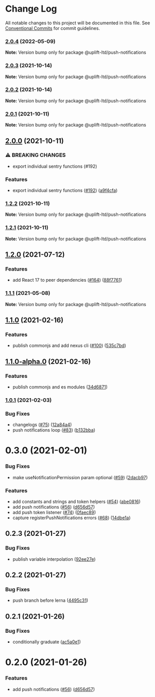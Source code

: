 # Change Log

All notable changes to this project will be documented in this file.
See [Conventional Commits](https://conventionalcommits.org) for commit guidelines.

### [2.0.4](https://github.com/uplift-ltd/nexus/compare/@uplift-ltd/push-notifications@2.0.3...@uplift-ltd/push-notifications@2.0.4) (2022-05-09)

**Note:** Version bump only for package @uplift-ltd/push-notifications





### [2.0.3](https://github.com/uplift-ltd/nexus/compare/@uplift-ltd/push-notifications@2.0.2...@uplift-ltd/push-notifications@2.0.3) (2021-10-14)

**Note:** Version bump only for package @uplift-ltd/push-notifications





### [2.0.2](https://github.com/uplift-ltd/nexus/compare/@uplift-ltd/push-notifications@2.0.1...@uplift-ltd/push-notifications@2.0.2) (2021-10-14)

**Note:** Version bump only for package @uplift-ltd/push-notifications





### [2.0.1](https://github.com/uplift-ltd/nexus/compare/@uplift-ltd/push-notifications@2.0.0...@uplift-ltd/push-notifications@2.0.1) (2021-10-11)

**Note:** Version bump only for package @uplift-ltd/push-notifications





## [2.0.0](https://github.com/uplift-ltd/nexus/compare/@uplift-ltd/push-notifications@1.2.2...@uplift-ltd/push-notifications@2.0.0) (2021-10-11)


### ⚠ BREAKING CHANGES

* export individual sentry functions (#192)

### Features

* export individual sentry functions ([#192](https://github.com/uplift-ltd/nexus/issues/192)) ([a9f4cfa](https://github.com/uplift-ltd/nexus/commit/a9f4cfa4fae57257d4cf4761d8c6bc857182f38a))



### [1.2.2](https://github.com/uplift-ltd/nexus/compare/@uplift-ltd/push-notifications@1.2.1...@uplift-ltd/push-notifications@1.2.2) (2021-10-11)

**Note:** Version bump only for package @uplift-ltd/push-notifications





### [1.2.1](https://github.com/uplift-ltd/nexus/compare/@uplift-ltd/push-notifications@1.2.0...@uplift-ltd/push-notifications@1.2.1) (2021-10-11)

**Note:** Version bump only for package @uplift-ltd/push-notifications





## [1.2.0](https://github.com/uplift-ltd/nexus/compare/@uplift-ltd/push-notifications@1.1.1...@uplift-ltd/push-notifications@1.2.0) (2021-07-12)


### Features

* add React 17 to peer dependencies ([#164](https://github.com/uplift-ltd/nexus/issues/164)) ([88f7761](https://github.com/uplift-ltd/nexus/commit/88f77615dfab14127dfdf76f665ee73c3195bcb4))



### [1.1.1](https://github.com/uplift-ltd/nexus/compare/@uplift-ltd/push-notifications@1.1.0...@uplift-ltd/push-notifications@1.1.1) (2021-05-08)

**Note:** Version bump only for package @uplift-ltd/push-notifications





## [1.1.0](https://github.com/uplift-ltd/nexus/compare/@uplift-ltd/push-notifications@1.0.1...@uplift-ltd/push-notifications@1.1.0) (2021-02-16)


### Features

* publish commonjs and add nexus cli ([#100](https://github.com/uplift-ltd/nexus/issues/100)) ([535c7bd](https://github.com/uplift-ltd/nexus/commit/535c7bd0ad8224b9dde814f18f9d5082366061e1))



## [1.1.0-alpha.0](https://github.com/uplift-ltd/nexus/compare/@uplift-ltd/push-notifications@1.0.1...@uplift-ltd/push-notifications@1.1.0-alpha.0) (2021-02-16)


### Features

* publish commonjs and es modules ([34d6871](https://github.com/uplift-ltd/nexus/commit/34d6871f720efebf2d48773ae1e17c8dc6fd652d))



### [1.0.1](https://github.com/uplift-ltd/nexus/compare/@uplift-ltd/push-notifications@0.3.0...@uplift-ltd/push-notifications@1.0.1) (2021-02-03)


### Bug Fixes

* changelogs ([#75](https://github.com/uplift-ltd/nexus/issues/75)) ([12a84a4](https://github.com/uplift-ltd/nexus/commit/12a84a443f74257efe930d0dcf96b61635643dcd))
* push notifications loop ([#83](https://github.com/uplift-ltd/nexus/issues/83)) ([b132bba](https://github.com/uplift-ltd/nexus/commit/b132bba43aecc72f62c09dace235d166dc61c000))



# 0.3.0 (2021-02-01)


### Bug Fixes

* make useNotificationPermission param optional
  ([#59](https://github.com/uplift-ltd/nexus/issues/59))
  ([2dacb97](https://github.com/uplift-ltd/nexus/commit/2dacb9799d3e3a63ce9dc0221e8109ef3d0cb5a9))


### Features

* add constants and strings and token helpers ([#54](https://github.com/uplift-ltd/nexus/issues/54))
  ([abe0816](https://github.com/uplift-ltd/nexus/commit/abe08162dec2552c083680fde4ce80bf9d4b6675))
* add push notifications ([#56](https://github.com/uplift-ltd/nexus/issues/56))
  ([d656d57](https://github.com/uplift-ltd/nexus/commit/d656d57fa545c77c9c28aab77e57ea43a2bacc60))
* add push token listener ([#74](https://github.com/uplift-ltd/nexus/issues/74))
  ([0faec89](https://github.com/uplift-ltd/nexus/commit/0faec8941e6aa4171c95284ba9590faf0a0a9aaa))
* capture registerPushNotifications errors ([#68](https://github.com/uplift-ltd/nexus/issues/68))
  ([14dbe1a](https://github.com/uplift-ltd/nexus/commit/14dbe1a8de0c6b809fb39c783f4a8462578b0033))





## 0.2.3 (2021-01-27)


### Bug Fixes

* publish variable interpolation
  ([92ee27e](https://github.com/uplift-ltd/nexus/commit/92ee27e2b1a473d14e95120fd9835f90e2b4b0d0))





## 0.2.2 (2021-01-27)


### Bug Fixes

* push branch before lerna
  ([4495c31](https://github.com/uplift-ltd/nexus/commit/4495c311019edad65242fddfcbec3763a86f528c))





## 0.2.1 (2021-01-26)


### Bug Fixes

* conditionally graduate
  ([ac5a0e1](https://github.com/uplift-ltd/nexus/commit/ac5a0e1fc880399a0b498e7eac042f1572fee991))





# 0.2.0 (2021-01-26)


### Features

* add push notifications ([#56](https://github.com/uplift-ltd/nexus/issues/56))
  ([d656d57](https://github.com/uplift-ltd/nexus/commit/d656d57fa545c77c9c28aab77e57ea43a2bacc60))
